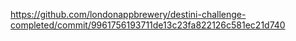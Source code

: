 https://github.com/londonappbrewery/destini-challenge-completed/commit/9961756193711de13c23fa822126c581ec21d740